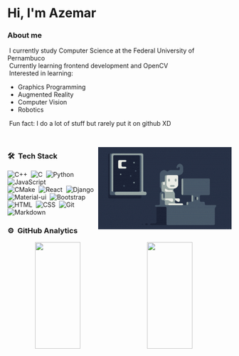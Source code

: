 
# Hi, I'm Azemar

### About me 

&nbsp;I currently study Computer Science at the Federal University of Pernambuco\
&nbsp;Currently learning frontend development and OpenCV\
&nbsp;Interested in learning:
   - Graphics Programming
   - Augmented Reality
   - Computer Vision
   - Robotics

&nbsp;Fun fact: I do a lot of stuff but rarely put it on github XD

&nbsp;

<img alt="Night Coding" src="https://raw.githubusercontent.com/AVS1508/AVS1508/master/assets/Night-Coding.gif" align="right"/>

### 🛠 &nbsp;Tech Stack

![C++](https://img.shields.io/badge/-C++-05122A?style=flat&logo=C%2B%2B&logoColor=00599C)&nbsp;
![C](https://img.shields.io/badge/-C-05122A?style=flat&logo=C&logoColor=A8B9CC)&nbsp;
![Python](https://img.shields.io/badge/-Python-05122A?style=flat&logo=python)&nbsp;
![JavaScript](https://img.shields.io/badge/-JavaScript-05122A?style=flat&logo=javascript)\
![CMake](https://img.shields.io/badge/-CMake-05122A?style=flat&logo=CMake&logoColor=red)&nbsp;
![React](https://img.shields.io/badge/-React-05122A?style=flat&logo=react)&nbsp;
![Django](https://img.shields.io/badge/-Django-05122A?style=flat&logo=django&logoColor=092E20)&nbsp;
![Material-ui](https://img.shields.io/badge/-Material--ui-05122A?style=flat&logo=materialui&logoColor=007ACC)&nbsp;
![Bootstrap](https://img.shields.io/badge/-Bootstrap-05122A?style=flat&logo=bootstrap&logoColor=563D7C)\
![HTML](https://img.shields.io/badge/-HTML-05122A?style=flat&logo=HTML5)&nbsp;
![CSS](https://img.shields.io/badge/-CSS-05122A?style=flat&logo=CSS3&logoColor=1572B6)&nbsp;
![Git](https://img.shields.io/badge/-Git-05122A?style=flat&logo=git)&nbsp;
![Markdown](https://img.shields.io/badge/-Markdown-05122A?style=flat&logo=markdown)

### ⚙️ &nbsp;GitHub Analytics

<p align="center">
   <img align="left" height="240px" width="45%" src="https://github-readme-stats-eight-theta.vercel.app/api?username=artn-dev&show_icons=true&theme=nord&include_all_commits=true&count_private=true"/>

   <img align="rigt" height="240px" width="45%" src="https://github-readme-stats-eight-theta.vercel.app/api/top-langs/?username=artn-dev&layout=compact&langs_count=8&theme=nord"/>
</p>
